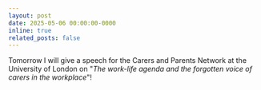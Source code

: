 ```yaml
---
layout: post
date: 2025-05-06 00:00:00-0000
inline: true
related_posts: false
---
```


Tomorrow I will give a speech for the Carers and Parents Network at the University of London on "*The work-life agenda and the forgotten voice of carers in the workplace*"!